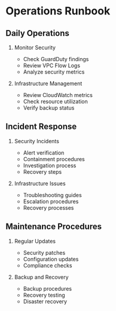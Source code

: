 # Operations Runbook

## Daily Operations
1. Monitor Security
   - Check GuardDuty findings
   - Review VPC Flow Logs
   - Analyze security metrics

2. Infrastructure Management
   - Review CloudWatch metrics
   - Check resource utilization
   - Verify backup status

## Incident Response
1. Security Incidents
   - Alert verification
   - Containment procedures
   - Investigation process
   - Recovery steps

2. Infrastructure Issues
   - Troubleshooting guides
   - Escalation procedures
   - Recovery processes

## Maintenance Procedures
1. Regular Updates
   - Security patches
   - Configuration updates
   - Compliance checks

2. Backup and Recovery
   - Backup procedures
   - Recovery testing
   - Disaster recovery